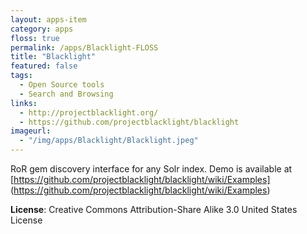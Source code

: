 ```yaml
---
layout: apps-item
category: apps
floss: true
permalink: /apps/Blacklight-FLOSS
title: "Blacklight"
featured: false
tags:
  - Open Source tools
  - Search and Browsing
links:
  - http://projectblacklight.org/
  - https://github.com/projectblacklight/blacklight
imageurl:
  - "/img/apps/Blacklight/Blacklight.jpeg"
---
```


RoR gem discovery interface for any Solr index.
Demo is available at [https://github.com/projectblacklight/blacklight/wiki/Examples] (https://github.com/projectblacklight/blacklight/wiki/Examples)

**License**: Creative Commons Attribution-Share Alike 3.0 United States License
